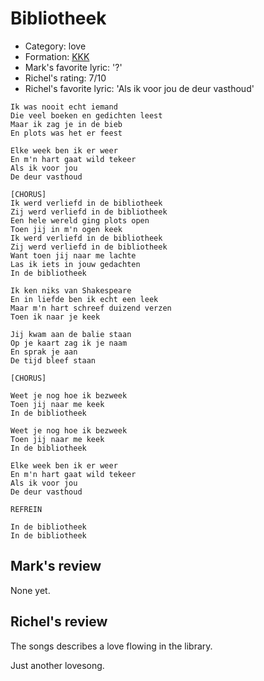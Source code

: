 # Bibliotheek

 * Category: love
 * Formation: [KKK](Kkk.md)
 * Mark's favorite lyric: '?'
 * Richel's rating: 7/10
 * Richel's favorite lyric: 'Als ik voor jou de deur vasthoud'


```
Ik was nooit echt iemand
Die veel boeken en gedichten leest
Maar ik zag je in de bieb
En plots was het er feest

Elke week ben ik er weer
En m'n hart gaat wild tekeer
Als ik voor jou
De deur vasthoud

[CHORUS]
Ik werd verliefd in de bibliotheek
Zij werd verliefd in de bibliotheek
Een hele wereld ging plots open
Toen jij in m'n ogen keek
Ik werd verliefd in de bibliotheek
Zij werd verliefd in de bibliotheek
Want toen jij naar me lachte
Las ik iets in jouw gedachten
In de bibliotheek

Ik ken niks van Shakespeare
En in liefde ben ik echt een leek
Maar m'n hart schreef duizend verzen
Toen ik naar je keek

Jij kwam aan de balie staan
Op je kaart zag ik je naam
En sprak je aan
De tijd bleef staan

[CHORUS]

Weet je nog hoe ik bezweek
Toen jij naar me keek
In de bibliotheek

Weet je nog hoe ik bezweek
Toen jij naar me keek
In de bibliotheek

Elke week ben ik er weer
En m'n hart gaat wild tekeer
Als ik voor jou
De deur vasthoud

REFREIN

In de bibliotheek
In de bibliotheek 
```

## Mark's review

None yet.

## Richel's review

The songs describes a love flowing in the library.

Just another lovesong.
